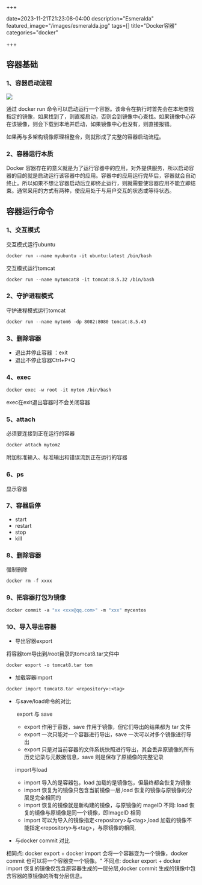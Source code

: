 +++

date=2023-11-21T21:23:08-04:00
description="Esmeralda"
featured_image="/images/esmeralda.jpg"
tags=[]
title="Docker容器"
categories="docker"

+++





## 容器基础

### 1、容器启动流程

![](C:\Users\lin\Desktop\笔记--Docker\pic\微信图片_20231121190107.png)

通过 docker run 命令可以启动运行一个容器。该命令在执行时首先会在本地查找指定的镜像，如果找到了，则直接启动，否则会到镜像中心查找。如果镜像中心存在该镜像，则会下载到本地并启动，如果镜像中心也没有，则直接报错。

如果再与多架构镜像原理相整合，则就形成了完整的容器启动流程。

### 2、容器运行本质

Docker 容器存在的意义就是为了运行容器中的应用，对外提供服务，所以启动容器的目的就是启动运行该容器中的应用。容器中的应用运行完毕后，容器就会自动终止。所以如果不想让容器启动后立即终止运行，则就需要使容器应用不能立即结束。通常采用的方式有两种，使应用处于与用户交互的状态或等待状态。

## 容器运行命令

### 1、交互模式

交互模式运行ubuntu

```dockerfile
docker run --name myubuntu -it ubuntu:latest /bin/bash
```

交互模式运行tomcat

```dockerfile
docker run --name mytomcat8 -it tomcat:8.5.32 /bin/bash
```

### 2、守护进程模式

守护进程模式运行tomcat

```dockerfile
docker run --name mytom6 -dp 8082:8080 tomcat:8.5.49
```

### 3、删除容器

* 退出并停止容器 ：exit
* 退出不停止容器Ctrl+P+Q

### 4、exec

```dockerfile
docker exec -w root -it mytom /bin/bash
```

exec在exit退出容器时不会关闭容器

### 5、attach

必须要连接到正在运行的容器

```dockerfile
docker attach mytom2
```

附加标准输入、标准输出和错误流到正在运行的容器



### 6、ps

显示容器

### 7、容器启停

* start
* restart
* stop
* kill

### 8、删除容器

强制删除

```dockerfile
docker rm -f xxxx
```

### 9、把容器打包为镜像

```dockerfile
docker commit -a "xx <xxx@qq.com>" -m "xxx" mycentos
```

### 10、导入导出容器

* 导出容器export

将容器tom导出到/root目录的tomcat8.tar文件中

```dockerfile
docker export -o tomcat8.tar tom
```

* 加载容器import

```dockerfile
docker import tomcat8.tar <repository>:<tag>
```

* 与save/load命令的对比

  ​	export 与 save

  * export 作用于容器，save 作用于镜像，但它们导出的结果都为 tar 文件
  * export 一次只能对一个容器进行导出，save 一次可以对多个镜像进行导出
  * export 只是对当前容器的文件系统快照进行导出，其会丢弃原镜像的所有历史记录与元数据信息，save 则是保存了原镜像的完整记录

  import与load

  * import 导入的是容器包，load 加载的是镜像包，但最终都会恢复为镜像
  * import 恢复为的镜像只包含当前镜像一层,load 恢复的镜像与原镜像的分层是完全相同的
  * import 恢复的镜像就是新构建的镜像，与原镜像的 magelD 不同: load 恢复的镜像与原镜像是同一个镜像，即ImagelD 相同
  * import 可以为导入的镜像指定\<repository\>与\<tag\>,load 加载的镜像不能指定\<repository\>与\<tag\>，与原镜像的相同,

* 与docker commit 对比

相同点: docker export + docker import 会将一个容器变为一个镜像，docker commit 也可以将一个容器变一个镜像。“
不同点: docker export + docker import 恢复的镜像仅包含原容器生成的一层分层,docker commit 生成的镜像中包含容器的原镜像的所有分层信息。













